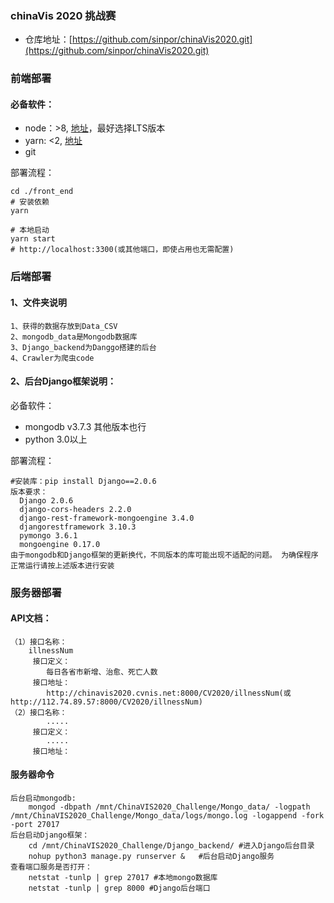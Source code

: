 ### chinaVis 2020 挑战赛

- 仓库地址：[https://github.com/sinpor/chinaVis2020.git](https://github.com/sinpor/chinaVis2020.git)

### 前端部署

#### 必备软件：

- node：>8, [地址](https://nodejs.org/zh-cn/)，最好选择LTS版本
- yarn: <2, [地址](https://classic.yarnpkg.com/en/docs/install)
- git

部署流程：

``` shell
cd ./front_end
# 安装依赖
yarn

# 本地启动
yarn start
# http://localhost:3300(或其他端口，即使占用也无需配置)
```
### 后端部署

#### 1、文件夹说明
```
1、获得的数据存放到Data_CSV 
2、mongodb_data是Mongodb数据库
3、Django_backend为Danggo搭建的后台
4、Crawler为爬虫code
```
#### 2、后台Django框架说明：
必备软件：
- mongodb v3.7.3 其他版本也行
- python 3.0以上

部署流程：
``` 下载完成后按以下版本安装python库
#安装库：pip install Django==2.0.6
版本要求：
  Django 2.0.6 
  django-cors-headers 2.2.0 
  django-rest-framework-mongoengine 3.4.0 
  djangorestframework 3.10.3 
  pymongo 3.6.1 
  mongoengine 0.17.0 
由于mongodb和Django框架的更新换代，不同版本的库可能出现不适配的问题。 为确保程序正常运行请按上述版本进行安装
```
### 服务器部署
#### API文档：
	（1）接口名称：
		illnessNum
	     接口定义：
	        每日各省市新增、治愈、死亡人数
	     接口地址：
	        http://chinavis2020.cvnis.net:8000/CV2020/illnessNum(或http://112.74.89.57:8000/CV2020/illnessNum)
	（2）接口名称：
	        .....
	     接口定义：
	        .....
	     接口地址：
#### 服务器命令
```
后台启动mongodb:
	mongod -dbpath /mnt/ChinaVIS2020_Challenge/Mongo_data/ -logpath /mnt/ChinaVIS2020_Challenge/Mongo_data/logs/mongo.log -logappend -fork -port 27017
后台启动Django框架：
	cd /mnt/ChinaVIS2020_Challenge/Django_backend/ #进入Django后台目录
	nohup python3 manage.py runserver &   #后台启动Django服务
查看端口服务是否打开：
	netstat -tunlp | grep 27017 #本地mongo数据库
	netstat -tunlp | grep 8000 #Django后台端口
```
